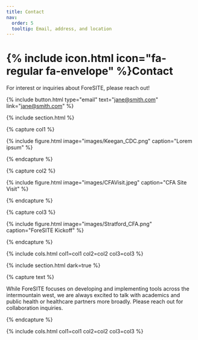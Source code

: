 ```yaml
---
title: Contact
nav:
  order: 5
  tooltip: Email, address, and location
---
```


# {% include icon.html icon="fa-regular fa-envelope" %}Contact

For interest or inquiries about ForeSITE, please reach out!


{%
  include button.html
  type="email"
  text="jane@smith.com"
  link="jane@smith.com"
%}

{% include section.html %}

{% capture col1 %}

{%
  include figure.html
  image="images/Keegan_CDC.png"
  caption="Lorem ipsum"
%}

{% endcapture %}

{% capture col2 %}

{%
  include figure.html
  image="images/CFAVisit.jpeg"
  caption="CFA Site Visit"
%}

{% endcapture %}

{% capture col3 %}

{%
  include figure.html
  image="images/Stratford_CFA.png"
  caption="ForeSITE Kickoff"
%}

{% endcapture %}

{% include cols.html col1=col1 col2=col2 col3=col3 %}

{% include section.html dark=true %}

{% capture text %}

While ForeSITE focuses on developing and implementing tools across the intermountain west, we are always excited to talk with academics and public health or healthcare partners more broadly. Please reach out for collaboration inquiries. 

{% endcapture %}

{% include cols.html col1=col1 col2=col2 col3=col3 %}
